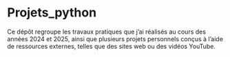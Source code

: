 # Projets_python
Ce dépôt regroupe les travaux pratiques que j’ai réalisés au cours des années 2024 et 2025, ainsi que plusieurs projets personnels conçus à l’aide de ressources externes, telles que des sites web ou des vidéos YouTube.

